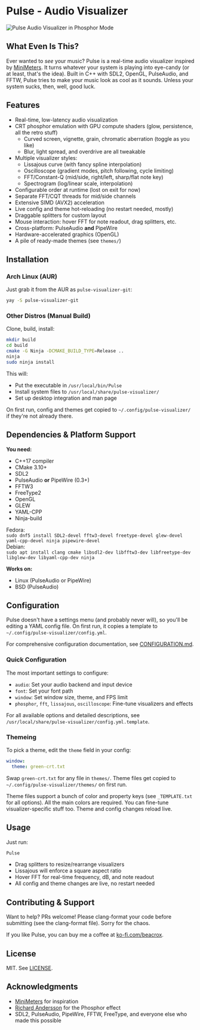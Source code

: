 # Pulse - Audio Visualizer

![Pulse Audio Visualizer in Phosphor Mode](media/viz.gif)

## What Even Is This?

Ever wanted to *see* your music? Pulse is a real-time audio visualizer inspired by [MiniMeters](https://minimeters.app/). It turns whatever your system is playing into eye-candy (or at least, that's the idea). Built in C++ with SDL2, OpenGL, PulseAudio, and FFTW, Pulse tries to make your music look as cool as it sounds. Unless your system sucks, then, well, good luck.

## Features

- Real-time, low-latency audio visualization
- CRT phosphor emulation with GPU compute shaders (glow, persistence, all the retro stuff)
  - Curved screen, vignette, grain, chromatic aberration (toggle as you like)
  - Blur, light spread, and overdrive are all tweakable
- Multiple visualizer styles:
  - Lissajous curve (with fancy spline interpolation)
  - Oscilloscope (gradient modes, pitch following, cycle limiting)
  - FFT/Constant-Q (mid/side, right/left, sharp/flat note key)
  - Spectrogram (log/linear scale, interpolation)
- Configurable order at runtime (lost on exit for now)
- Separate FFT/CQT threads for mid/side channels
- Extensive SIMD (AVX2) acceleration
- Live config and theme hot-reloading (no restart needed, mostly)
- Draggable splitters for custom layout
- Mouse interaction: hover FFT for note readout, drag splitters, etc.
- Cross-platform: PulseAudio **and** PipeWire
- Hardware-accelerated graphics (OpenGL)
- A pile of ready-made themes (see `themes/`)

## Installation

### Arch Linux (AUR)

Just grab it from the AUR as `pulse-visualizer-git`:

```bash
yay -S pulse-visualizer-git
```

### Other Distros (Manual Build)

Clone, build, install:

```bash
mkdir build
cd build
cmake -G Ninja -DCMAKE_BUILD_TYPE=Release ..
ninja
sudo ninja install
```

This will:
- Put the executable in `/usr/local/bin/Pulse`
- Install system files to `/usr/local/share/pulse-visualizer/`
- Set up desktop integration and man page

On first run, config and themes get copied to `~/.config/pulse-visualizer/` if they're not already there.

## Dependencies & Platform Support

**You need:**
- C++17 compiler
- CMake 3.10+
- SDL2
- PulseAudio **or** PipeWire (0.3+)
- FFTW3
- FreeType2
- OpenGL
- GLEW
- YAML-CPP
- Ninja-build

Fedora:  
```sudo dnf5 install SDL2-devel fftw3-devel freetype-devel glew-devel yaml-cpp-devel ninja pipewire-devel```  
Debian:  
```sudo apt install clang cmake libsdl2-dev libfftw3-dev libfreetype-dev libglew-dev libyaml-cpp-dev ninja```

**Works on:**
- Linux (PulseAudio or PipeWire)
- BSD (PulseAudio)

## Configuration

Pulse doesn't have a settings menu (and probably never will), so you'll be editing a YAML config file. On first run, it copies a template to `~/.config/pulse-visualizer/config.yml`.

For comprehensive configuration documentation, see [CONFIGURATION.md](CONFIGURATION.md).

### Quick Configuration

The most important settings to configure:

- `audio`: Set your audio backend and input device
- `font`: Set your font path
- `window`: Set window size, theme, and FPS limit
- `phosphor`, `fft`, `lissajous`, `oscilloscope`: Fine-tune visualizers and effects

For all available options and detailed descriptions, see `/usr/local/share/pulse-visualizer/config.yml.template`.

### Themeing

To pick a theme, edit the `theme` field in your config:

```yaml
window:
  theme: green-crt.txt
```

Swap `green-crt.txt` for any file in `themes/`. Theme files get copied to `~/.config/pulse-visualizer/themes/` on first run.

Theme files support a bunch of color and property keys (see `_TEMPLATE.txt` for all options). All the main colors are required. You can fine-tune visualizer-specific stuff too. Theme and config changes reload live.

## Usage

Just run:

```bash
Pulse
```

- Drag splitters to resize/rearrange visualizers
- Lissajous will enforce a square aspect ratio
- Hover FFT for real-time frequency, dB, and note readout
- All config and theme changes are live, no restart needed

## Contributing & Support

Want to help? PRs welcome! Please clang-format your code before submitting (see the clang-format file). Sorry for the chaos.

If you like Pulse, you can buy me a coffee at [ko-fi.com/beacrox](https://ko-fi.com/beacrox).

## License

MIT. See [LICENSE](LICENSE).

## Acknowledgments

- [MiniMeters](https://minimeters.app/) for inspiration
- [Richard Andersson](https://richardandersson.net/?p=350) for the Phosphor effect
- SDL2, PulseAudio, PipeWire, FFTW, FreeType, and everyone else who made this possible
